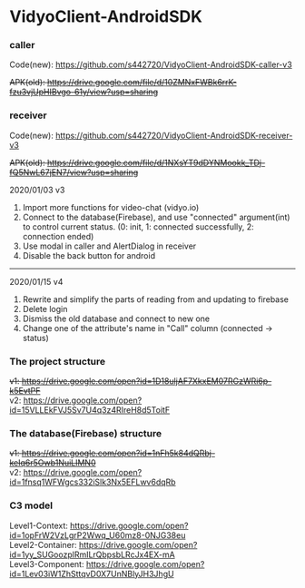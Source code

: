 # VidyoClient-AndroidSDK

### caller
Code(new): https://github.com/s442720/VidyoClient-AndroidSDK-caller-v3

~~APK(old): https://drive.google.com/file/d/10ZMNxFWBk6rrK-fzu3vjUpHIBvgo-61y/view?usp=sharing~~

### receiver
Code(new): https://github.com/s442720/VidyoClient-AndroidSDK-receiver-v3

~~APK(old): https://drive.google.com/file/d/1NXsYT9dDYNMookk_TDj-fQ5NwL67jEN7/view?usp=sharing~~

2020/01/03  v3
1. Import more functions for video-chat (vidyo.io)
2. Connect to the database(Firebase), and use "connected" argument(int) to control current status. (0: init, 1: connected successfully, 2: connection ended)
3. Use modal in caller and AlertDialog in receiver
4. Disable the back button for android
-----------------------------------------------------------------------
2020/01/15  v4
1. Rewrite and simplify the parts of reading from and updating to firebase
2. Delete login
3. Dismiss the old database and connect to new one
4. Change one of the attribute's name in "Call" column (connected -> status)

### The project structure
~~v1: https://drive.google.com/open?id=1D18uljAF7XkxEM07RGzWRi6p-k5EvtPF <br/>~~
v2: https://drive.google.com/open?id=15VLLEkFVJ5Sv7U4q3z4RIreH8d5ToitF

### The database(Firebase) structure
~~v1: https://drive.google.com/open?id=1nFh5k84dQRbj-keIq6r5Owb1NuiLIMN0 <br/>~~
v2: https://drive.google.com/open?id=1fnsq1WFWgcs332iSlk3Nx5EFLwv6dqRb

### C3 model
Level1-Context: https://drive.google.com/open?id=1opFrW2VzLgrP2Wwq_U60mz8-0NJG38eu <br/>
Level2-Container:  https://drive.google.com/open?id=1yy_SUGoozplRmILrQbpsbLRcJx4EX-mA <br/>
Level3-Component: https://drive.google.com/open?id=1Lev03iW1ZhSttqvD0X7UnNBlyJH3JhgU
